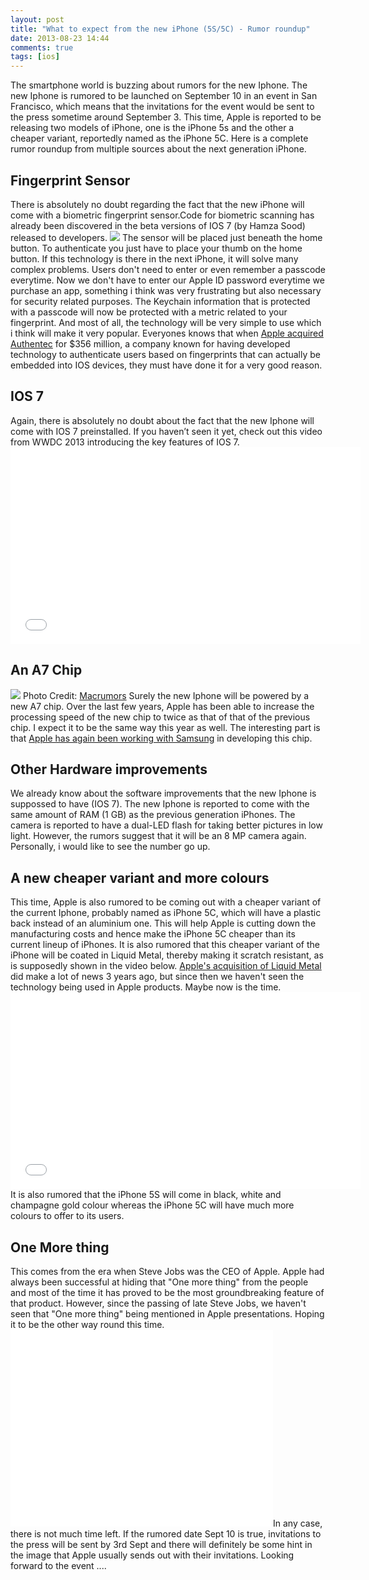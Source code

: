 ```yaml
---
layout: post
title: "What to expect from the new iPhone (5S/5C) - Rumor roundup"
date: 2013-08-23 14:44
comments: true
tags: [ios]
---
```


The smartphone world is buzzing about rumors for the new Iphone. The new Iphone is rumored to be launched on September 10 in an event in San Francisco, which means that the invitations for the event would be sent to the press sometime around September 3\. This time, Apple is reported to be releasing two models of iPhone, one is the iPhone 5s and the other a cheaper variant, reportedly named as the iPhone 5C. Here is a complete rumor roundup from multiple sources about the next generation iPhone.

<!-- more -->

## Fingerprint Sensor

There is absolutely no doubt regarding the fact that the new iPhone will come with a biometric fingerprint sensor.Code for biometric scanning has already been discovered in the beta versions of IOS 7 (by Hamza Sood) released to developers. ![](http://asset3.cbsistatic.com/cnwk.1d/i/tim2/2013/07/29/BQXGg5-CUAAiXp6_610x585.jpg%3Alarge)  The sensor will be placed just beneath the home button. To authenticate you just have to place your thumb on the home button. If this technology is there in the next iPhone, it will solve many complex problems. Users don't need to enter or even remember a passcode everytime. Now we don't have to enter our Apple ID password everytime we purchase an app, something i think was very frustrating but also necessary for security related purposes. The Keychain information that is protected with a passcode will now be protected with a metric related to your fingerprint. And most of all, the technology will be very simple to use which i think will make it very popular. Everyones knows that when [Apple acquired Authentec](http://www.forbes.com/sites/karstenstrauss/2012/07/27/apple-acquires-authentec-a-fingerprint-as-a-key/) for $356 million, a company known for having developed technology to authenticate users based on fingerprints that can actually be embedded into IOS devices, they must have done it for a very good reason.

## IOS 7

Again, there is absolutely no doubt about the fact that the new Iphone will come with IOS 7 preinstalled. If you haven’t seen it yet, check out this video from WWDC 2013 introducing the key features of IOS 7.<iframe width="560" height="315" src="//www.youtube.com/embed/zcebqUdvDrw" frameborder="0" allowfullscreen=""></iframe>

## An A7 Chip

![](http://cdn.macrumors.com/article-new/2013/04/a7_mockup.jpg) Photo Credit: [Macrumors](http://macrumors.com) Surely the new Iphone will be powered by a new A7 chip. Over the last few years, Apple has been able to increase the processing speed of the new chip to twice as that of that of the previous chip. I expect it to be the same way this year as well. The interesting part is that [Apple has again been working with Samsung](http://www.idownloadblog.com/2013/07/31/ios-7-code-reveals-a7-chip/) in developing this chip.

## Other Hardware improvements

We already know about the software improvements that the new Iphone is suppossed to have (IOS 7). The new Iphone is reported to come with the same amount of RAM (1 GB) as the previous generation iPhones. The camera is reported to have a dual-LED flash for taking better pictures in low light. However, the rumors suggest that it will be an 8 MP camera again. Personally, i would like to see the number go up.

## A new cheaper variant and more colours

This time, Apple is also rumored to be coming out with a cheaper variant of the current Iphone, probably named as iPhone 5C, which will have a plastic back instead of an aluminium one. This will help Apple is cutting down the manufacturing costs and hence make the iPhone 5C cheaper than its current lineup of iPhones. It is also rumored that this cheaper variant of the iPhone will be coated in Liquid Metal, thereby making it scratch resistant, as is supposedly shown in the video below. [Apple's acquisition of Liquid Metal](http://www.zdnet.com/blog/apple/why-is-apple-licensing-liquidmetal-can-you-say-bounceable-iphones/7909) did make a lot of news 3 years ago, but since then we haven't seen the technology being used in Apple products. Maybe now is the time.<iframe width="560" height="315" src="//www.youtube.com/embed/cOhAzd0tp28" frameborder="0" allowfullscreen=""></iframe>It is also rumored that the iPhone 5S will come in black, white and champagne gold colour whereas the iPhone 5C will have much more colours to offer to its users.

## One More thing

This comes from the era when Steve Jobs was the CEO of Apple. Apple had always been successful at hiding that "One more thing" from the people and most of the time it has proved to be the most groundbreaking feature of that product. However, since the passing of late Steve Jobs, we haven't seen that "One more thing" being mentioned in Apple presentations. Hoping it to be the other way round this time. <iframe width="420" height="315" src="//www.youtube.com/embed/2QQLyS0MnzM" frameborder="0" allowfullscreen=""></iframe>In any case, there is not much time left. If the rumored date Sept 10 is true, invitations to the press will be sent by 3rd Sept and there will definitely be some hint in the image that Apple usually sends out with their invitations. Looking forward to the event ....